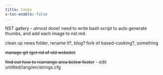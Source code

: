 ```yaml
---
title: tasks
x-toc-enable: false
...
```


NST gallery - almost done! need to write bash script to auto generate thumbs, and add each image to nst.md.

clean up news folder, rename it?, blog? fork of based-cooking?, something

~~manage git (get rid of old website)~~

~~find out how to rearrange area below footer~~ - edit untitled/lang/en/strings.cfg
